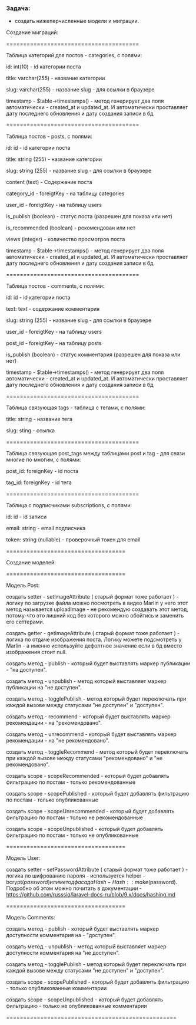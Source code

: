 ### Задача:
* создать нижеперчисленные модели и миграции.


Создание миграций:

=======================================

Таблица категорий для постов - categories, с полями:

id: int(10)  - id категории поста

title: varchar(255) - название категории

slug: varchar(255) - название slug - для ссылки в браузере

timestamp - $table->timestamps() - метод генерирует два поля автоматически - created_at и updated_at. И автоматически проставляет дату последнего обновления и дату создания записи в бд

=======================================

Таблица постов - posts, с полями:

id: id  - id категории поста

title: string (255) - название категории

slug: string (255) - название slug - для ссылки в браузере

content (text) - Содержание поста

category_id - foreigtKey - на таблицу categories

user_id - foreigtKey - на таблицу users

is_publish (boolean) - статус поста (разрешен для показа или нет)

is_recommended (boolean) - рекомендован или нет

views (integer) - количество просмотров поста

timestamp - $table->timestamps() - метод генерирует два поля автоматически - created_at и updated_at. И автоматически проставляет дату последнего обновления и дату создания записи в бд

=======================================

Таблица постов - comments, с полями:

id: id  - id категории поста

text: text - содержание комментария

slug: string (255) - название slug - для ссылки в браузере

user_id - foreigtKey - на таблицу users

post_id - foreigtKey - на таблицу posts

is_publish (boolean)  - статус комментария (разрешен для показа или нет)

timestamp - $table->timestamps() - метод генерирует два поля автоматически - created_at и updated_at. И автоматически проставляет дату последнего обновления и дату создания записи в бд

=======================================

Таблица cвязующая tags - таблица с тегами, с полями:

title: string - название тега

slug: sting - ссылка

=======================================

Таблица cвязующая post_tags между таблицами post и tag - для связи многие по многим, с полями:

post_id: foreignKey - id поста

tag_id: foreignKey - id тега

=======================================

Таблица c подписчиками subscriptions, с полями:

id: id  - id записи

email: string - email подписчика

token: string (nullable) - проверочный токен для email

===================================

Создание моделей:

===================================

Модель Post:

создать setter - setImageAttribute ( старый формат тоже работает ) - логику по загрузке файла можно посмотреть в видео Marlin у него этот метод называется uploadImage - не рекомендую создавать этот метод, потому-что это лишний код без которого можно обойтись и заменить его сеттерами.

создать getter  - getImageAttribute ( старый формат тоже работает ) - логика по отдаче изображения поста. Логику можете подсмотреть у Marlin - а именно используйте дефолтное значение если в бд вместо изображения стоит null.

cоздать метод - publish - который будет выставлять маркер публикации - "на доступен".

создать метод - unpublish - метод который выставляет маркер публикации на "не доступен".

создать метод - togglePublish - метод который будет переключать при каждой вызове между статусами "не доступен" и  "доступен".

cоздать метод - recommend - который будет выставлять маркер рекомендации - на  "рекомендовано".

cоздать метод - unrecommend - который будет выставлять маркер рекомендации - на  "не рекомендовано".

cоздать метод - toggleRecommend - метод который будет переключать при каждой вызове между статусами "рекомендовано" и  "не рекомендовано".

создать scope - scopeRecommended - который будет добавлять фильтрацию по постам - только рекомендованные

создать scope - scopePublished - который будет добавлять фильтрацию по постам - только опубликованные

создать scope - scopeUnrecommended - который будет добавлять фильтрацию по постам - только не рекомендованные

создать scope - scopeUnpublished - который будет добавлять фильтрацию по постам - только не опубликованные

===================================

Модель User:

создать setter - setPasswordAttribute ( старый формат тоже работает ) - логика по шифрованию пароля - используется helper -bcrypt($password) или метод фасада Hash - Hash::make($password). Подробно об этом можно почитать в документации - https://github.com/russsiq/laravel-docs-ru/blob/9.x/docs/hashing.md

===================================

Модель Comments:

cоздать метод - publish - который будет выставлять маркер доступности комментария на - "доступен".

создать метод - unpublish - метод который выставляет маркер доступности комментария на "не доступен".

создать метод - togglePublish - метод который будет переключать при каждой вызове между статусами "не доступен" и  "доступен".

создать scope - scopePublished - который будет добавлять фильтрацию  - только опубликованные комментарии

создать scope - scopeUnpublished - который будет добавлять фильтрацию - только не опубликованные комментарии

==================================================
